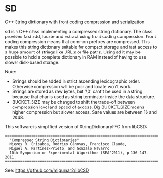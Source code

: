 # SD
C++ String dictionary with front coding compression and serialization

sd is a C++ class implementing a compressed string dictionary. The class provides fast add, locate and 
extract using front coding compression. Front coding compression means that common prefixes are compressed. This makes this string dictionary suitable for compact storage and fast access to a huge amount of strings like URL:s or file paths. Using sd it may be possible to hold a complete dictionary in RAM instead of having to use slower disk-based storage.

Note: 
* Strings should be added in strict ascending lexicographic order. Otherwise compression will be poor and locate won't work. 
* Strings are stored as raw bytes, but '\0' cant't be used in a string because that char is used as string terminator inside the data structure.
* BUCKET_SIZE may be changed to shift the trade-off between compression level and speed of access. Big BUCKET_SIZE means higher compression but slower access. Sane values are between 16 and 2048.
 
This software is simplified version of StringDictionaryPFC from libCSD:
```
==========================================================================
  "Compressed String Dictionaries"
  Nieves R. Brisaboa, Rodrigo Cánovas, Francisco Claude, 
  Miguel A. Martínez-Prieto, and Gonzalo Navarro
  10th Symposium on Experimental Algorithms (SEA'2011), p.136-147, 2011.
==========================================================================
```
See: https://github.com/migumar2/libCSD
